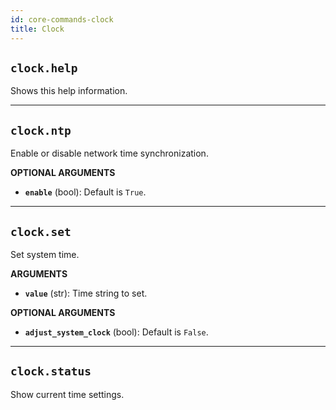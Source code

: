 ```yaml
---
id: core-commands-clock
title: Clock
---
```


## `clock.help`

Shows this help information.


----
## `clock.ntp`

Enable or disable network time synchronization.

**OPTIONAL ARGUMENTS**

  - **`enable`** (bool): Default is `True`.


----
## `clock.set`

Set system time.

**ARGUMENTS**

  - **`value`** (str): Time string to set.

**OPTIONAL ARGUMENTS**

  - **`adjust_system_clock`** (bool): Default is `False`.


----
## `clock.status`

Show current time settings.

